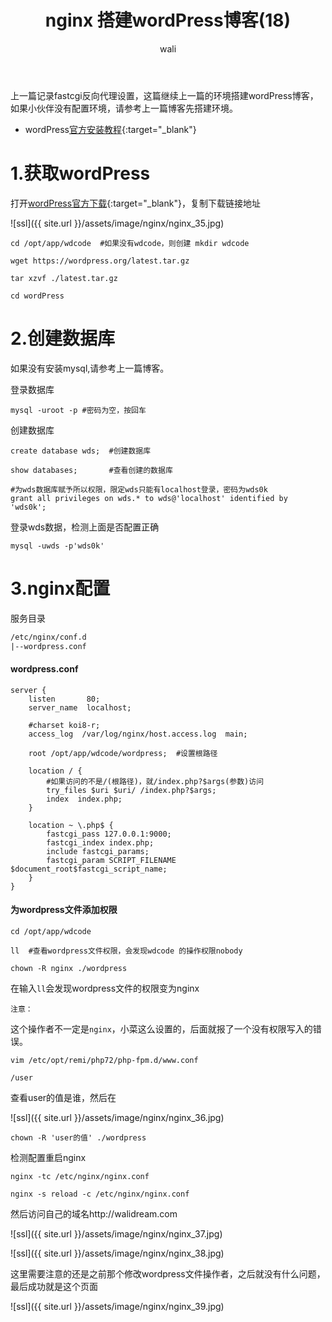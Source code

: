 ﻿---
layout: post
title: nginx 搭建wordPress博客(18)  #标题
tagline: fastcgi 搭建wordPress博客
category: nginx      #分类
author: wali    #作者
tag: nginx     #标签
ghurl:        #github url
ghurl_zip:    #github zip下载
comments: true

post_nav: ["1.获取wordPress","2.创建数据库","3.nginx配置"]
group_tag: nginx教程
---

上一篇记录fastcgi反向代理设置，这篇继续上一篇的环境搭建wordPress博客，如果小伙伴没有配置环境，请参考上一篇博客先搭建环境。

- wordPress[官方安装教程](https://codex.wordpress.org/zh-cn:%E5%AE%89%E8%A3%85WordPress "https://codex.wordpress.org/zh-cn:%E5%AE%89%E8%A3%85WordPress"){:target="_blank"}

# 1.获取wordPress

打开[wordPress官方下载](https://wordpress.org/download/ "https://wordpress.org/download/"){:target="_blank"}，复制下载链接地址

![ssl]({{ site.url }}/assets/image/nginx/nginx_35.jpg)
	
	cd /opt/app/wdcode  #如果没有wdcode，则创建 mkdir wdcode
	
	wget https://wordpress.org/latest.tar.gz

	tar xzvf ./latest.tar.gz

	cd wordPress

# 2.创建数据库

如果没有安装mysql,请参考上一篇博客。

登录数据库

	mysql -uroot -p #密码为空，按回车
	
创建数据库

	create database wds;  #创建数据库
	
	show databases;       #查看创建的数据库
	
	#为wds数据库赋予所以权限，限定wds只能有localhost登录，密码为wds0k
	grant all privileges on wds.* to wds@'localhost' identified by 'wds0k';

登录wds数据，检测上面是否配置正确

	mysql -uwds -p'wds0k'


# 3.nginx配置

服务目录

```txt
/etc/nginx/conf.d
|--wordpress.conf
```
#### wordpress.conf

```nginx
server {
    listen       80; 
    server_name  localhost;

    #charset koi8-r;
    access_log  /var/log/nginx/host.access.log  main;
	
	root /opt/app/wdcode/wordpress;  #设置根路径
	
    location / { 
		#如果访问的不是/(根路径)，就/index.php?$args(参数)访问
        try_files $uri $uri/ /index.php?$args;  
        index  index.php;
    }   
    
    location ~ \.php$ {
        fastcgi_pass 127.0.0.1:9000;
        fastcgi_index index.php;
        include fastcgi_params;
        fastcgi_param SCRIPT_FILENAME $document_root$fastcgi_script_name;
    }   
}    
```

#### 为wordpress文件添加权限

	cd /opt/app/wdcode 
	
	ll  #查看wordpress文件权限，会发现wdcode 的操作权限nobody
	
	chown -R nginx ./wordpress

在输入`ll`会发现wordpress文件的权限变为nginx

`注意：`

这个操作者不一定是`nginx`，小菜这么设置的，后面就报了一个没有权限写入的错误。

	vim /etc/opt/remi/php72/php-fpm.d/www.conf
	
	/user 
查看user的值是谁，然后在

![ssl]({{ site.url }}/assets/image/nginx/nginx_36.jpg)

	chown -R 'user的值' ./wordpress
	

检测配置重启nginx

	nginx -tc /etc/nginx/nginx.conf
	
	nginx -s reload -c /etc/nginx/nginx.conf

然后访问自己的域名http://walidream.com
	
![ssl]({{ site.url }}/assets/image/nginx/nginx_37.jpg)

![ssl]({{ site.url }}/assets/image/nginx/nginx_38.jpg)

这里需要注意的还是之前那个修改wordpress文件操作者，之后就没有什么问题，最后成功就是这个页面

![ssl]({{ site.url }}/assets/image/nginx/nginx_39.jpg)



























